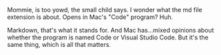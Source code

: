 Mommie, is too yowd, the small child says.
I wonder what the md file extension is about. Opens in Mac's "Code" program? Huh.

Markdown, that's what it stands for. And Mac has...mixed opinions about whether the program is named Code or Visual Studio Code. But it's the same thing, which is all that matters.
